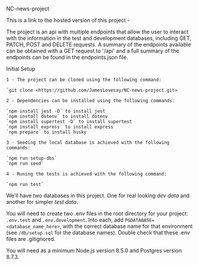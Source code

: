 NC-news-project

This is a link to the hosted version of this project - <link>

The project is an api with multiple endpoints that allow the user to interact with the information in the test and development databases, including GET, PATCH, POST and DELETE requests. A summary of the endpoints available can be obtained with a GET request to '/api' and a full summary of the endpoints can be found in the endpoints.json file. 

Initial Setup

    1 - The project can be cloned using the following command:

    `git clone <https://github.com/JamesLovesay/NC-news-project.git>

    2 - Dependencies can be installed using the following commands: 

    `npm install jest -D` to install jest
    `npm install dotenv` to install dotenv
    `npm install supertest -D` to install supertest
    `npm install express` to install express
    `npm prepare` to install husky
    
    3 - Seeding the local database is achieved with the following commands:

    `npm run setup-dbs`
    `npm run seed`

    4 - Runing the tests is achieved with the following command:

    `npm run test`

We'll have two databases in this project. One for real looking *dev data* and another for simpler *test data*.

You will need to create two .env files in the root directory for your project: `.env.test` and `.env.development`. Into each, add `PGDATABASE=<database_name_here>`, with the correct database name for that environment (see `/db/setup.sql` for the database names). Double check that these .env files are .gitignored.

You will need as a minimum Node.js version 8.5.0 and Postgres version 8.7.3.